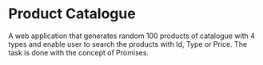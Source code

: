 # Product Catalogue

A web application that generates random 100 products of catalogue with 4 types and enable user to search the products with Id, Type or Price. The task is done with the concept of Promises.
